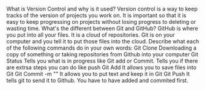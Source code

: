 What is Version Control and why is it used?
Version control is a way to keep tracks of the version of projects you work on. It is important so that it is easy to keep progressing on projects without losing progress to deleting or wasting time.
What's the different between Git and GitHub?
GitHub is where you put into all your files. It is a cloud of repositories. Git is on your computer and you tell it to put those files into the cloud.
Describe what each of the following commands do in your own words:
Git Clone
Downloading a copy of something or taking repositories from Github into your computer
Git Status
Tells you what is in progress like Git add or Commit. Tells you if there are extrsa steps you can do like push
Git Add
It allows you to save files into Git
Git Commit -m ""
It allows you to put text and keep it in Git
Git Push
It tells git to send it to Github. You have to have added and commited first.
